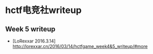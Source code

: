 # hctf电竞社writeup
## Week 5 writeup
* [LoRexxar 2016.3.14] http://lorexxar.cn/2016/03/14/hctfgame_week4&5_writeup/#more
